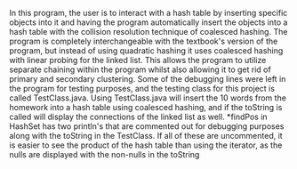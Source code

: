 In this program, the user is to interact with a hash table by inserting
specific objects into it and having the program automatically insert the objects
into a hash table with the collision resolution technique of coalesced hashing.
The program is completely interchangeable with the textbook's version of the program,
but instead of using quadratic hashing it uses coalesced hashing with linear probing for the linked list.
This allows the program to utilize separate chaining within the program whilst also allowing it to get rid of primary and secondary clustering.
Some of the debugging lines were left in the program for testing purposes, and the testing class for this project is called TestClass.java.
Using TestClass.java will insert the 10 words from the homework into a hash table using coalesced hashing,
and if the toString is called will display the connections of the linked list as well.
*findPos in HashSet has two println's that are commented out for debugging purposes along with the toString in the TestClass. If all of these are uncommented,
it is easier to see the product of the hash table than using the iterator, as the nulls are displayed with the non-nulls in the toString